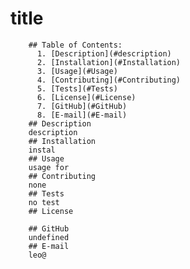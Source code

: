 # title
        ## Table of Contents:
          1. [Description](#description) 
          2. [Installation](#Installation)
          3. [Usage](#Usage)  
          4. [Contributing](#Contributing)
          5. [Tests](#Tests)
          6. [License](#License)
          7. [GitHub](#GitHub)
          8. [E-mail](#E-mail)
        ## Description
        description 
        ## Installation
        instal
        ## Usage
        usage for
        ## Contributing
        none
        ## Tests
        no test
        ## License
         
        ## GitHub
        undefined
        ## E-mail
        leo@
    